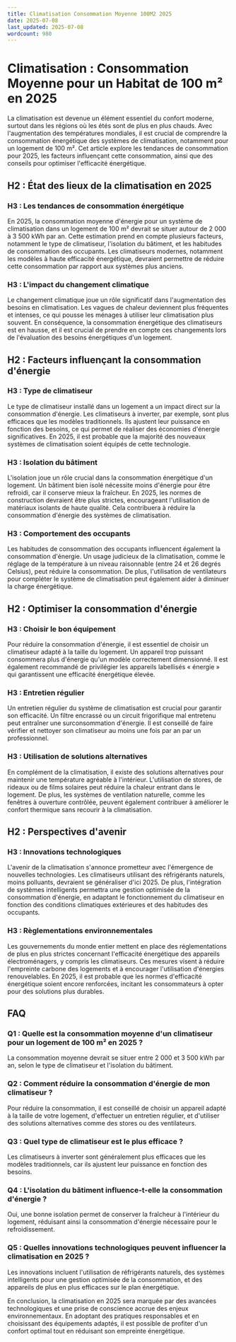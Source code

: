 ```yaml
---
title: Climatisation Consommation Moyenne 100M2 2025
date: 2025-07-08
last_updated: 2025-07-08
wordcount: 980
---
```


# Climatisation : Consommation Moyenne pour un Habitat de 100 m² en 2025

La climatisation est devenue un élément essentiel du confort moderne, surtout dans les régions où les étés sont de plus en plus chauds. Avec l'augmentation des températures mondiales, il est crucial de comprendre la consommation énergétique des systèmes de climatisation, notamment pour un logement de 100 m². Cet article explore les tendances de consommation pour 2025, les facteurs influençant cette consommation, ainsi que des conseils pour optimiser l'efficacité énergétique.

## H2 : État des lieux de la climatisation en 2025

### H3 : Les tendances de consommation énergétique

En 2025, la consommation moyenne d'énergie pour un système de climatisation dans un logement de 100 m² devrait se situer autour de 2 000 à 3 500 kWh par an. Cette estimation prend en compte plusieurs facteurs, notamment le type de climatiseur, l'isolation du bâtiment, et les habitudes de consommation des occupants. Les climatiseurs modernes, notamment les modèles à haute efficacité énergétique, devraient permettre de réduire cette consommation par rapport aux systèmes plus anciens.

### H3 : L'impact du changement climatique

Le changement climatique joue un rôle significatif dans l'augmentation des besoins en climatisation. Les vagues de chaleur deviennent plus fréquentes et intenses, ce qui pousse les ménages à utiliser leur climatisation plus souvent. En conséquence, la consommation énergétique des climatiseurs est en hausse, et il est crucial de prendre en compte ces changements lors de l'évaluation des besoins énergétiques d'un logement.

## H2 : Facteurs influençant la consommation d'énergie

### H3 : Type de climatiseur

Le type de climatiseur installé dans un logement a un impact direct sur la consommation d'énergie. Les climatiseurs à inverter, par exemple, sont plus efficaces que les modèles traditionnels. Ils ajustent leur puissance en fonction des besoins, ce qui permet de réaliser des économies d'énergie significatives. En 2025, il est probable que la majorité des nouveaux systèmes de climatisation soient équipés de cette technologie.

### H3 : Isolation du bâtiment

L'isolation joue un rôle crucial dans la consommation énergétique d'un logement. Un bâtiment bien isolé nécessite moins d'énergie pour être refroidi, car il conserve mieux la fraîcheur. En 2025, les normes de construction devraient être plus strictes, encourageant l'utilisation de matériaux isolants de haute qualité. Cela contribuera à réduire la consommation d'énergie des systèmes de climatisation.

### H3 : Comportement des occupants

Les habitudes de consommation des occupants influencent également la consommation d'énergie. Un usage judicieux de la climatisation, comme le réglage de la température à un niveau raisonnable (entre 24 et 26 degrés Celsius), peut réduire la consommation. De plus, l'utilisation de ventilateurs pour compléter le système de climatisation peut également aider à diminuer la charge énergétique.

## H2 : Optimiser la consommation d'énergie

### H3 : Choisir le bon équipement

Pour réduire la consommation d'énergie, il est essentiel de choisir un climatiseur adapté à la taille du logement. Un appareil trop puissant consommera plus d'énergie qu'un modèle correctement dimensionné. Il est également recommandé de privilégier les appareils labellisés « énergie » qui garantissent une efficacité énergétique élevée.

### H3 : Entretien régulier

Un entretien régulier du système de climatisation est crucial pour garantir son efficacité. Un filtre encrassé ou un circuit frigorifique mal entretenu peut entraîner une surconsommation d'énergie. Il est conseillé de faire vérifier et nettoyer son climatiseur au moins une fois par an par un professionnel.

### H3 : Utilisation de solutions alternatives

En complément de la climatisation, il existe des solutions alternatives pour maintenir une température agréable à l'intérieur. L'utilisation de stores, de rideaux ou de films solaires peut réduire la chaleur entrant dans le logement. De plus, les systèmes de ventilation naturelle, comme les fenêtres à ouverture contrôlée, peuvent également contribuer à améliorer le confort thermique sans recourir à la climatisation.

## H2 : Perspectives d'avenir

### H3 : Innovations technologiques

L'avenir de la climatisation s'annonce prometteur avec l'émergence de nouvelles technologies. Les climatiseurs utilisant des réfrigérants naturels, moins polluants, devraient se généraliser d'ici 2025. De plus, l'intégration de systèmes intelligents permettra une gestion optimisée de la consommation d'énergie, en adaptant le fonctionnement du climatiseur en fonction des conditions climatiques extérieures et des habitudes des occupants.

### H3 : Règlementations environnementales

Les gouvernements du monde entier mettent en place des réglementations de plus en plus strictes concernant l'efficacité énergétique des appareils électroménagers, y compris les climatiseurs. Ces mesures visent à réduire l'empreinte carbone des logements et à encourager l'utilisation d'énergies renouvelables. En 2025, il est probable que les normes d'efficacité énergétique soient encore renforcées, incitant les consommateurs à opter pour des solutions plus durables.

## FAQ

### Q1 : Quelle est la consommation moyenne d'un climatiseur pour un logement de 100 m² en 2025 ?

La consommation moyenne devrait se situer entre 2 000 et 3 500 kWh par an, selon le type de climatiseur et l'isolation du bâtiment.

### Q2 : Comment réduire la consommation d'énergie de mon climatiseur ?

Pour réduire la consommation, il est conseillé de choisir un appareil adapté à la taille de votre logement, d'effectuer un entretien régulier, et d'utiliser des solutions alternatives comme des stores ou des ventilateurs.

### Q3 : Quel type de climatiseur est le plus efficace ?

Les climatiseurs à inverter sont généralement plus efficaces que les modèles traditionnels, car ils ajustent leur puissance en fonction des besoins.

### Q4 : L'isolation du bâtiment influence-t-elle la consommation d'énergie ?

Oui, une bonne isolation permet de conserver la fraîcheur à l'intérieur du logement, réduisant ainsi la consommation d'énergie nécessaire pour le refroidissement.

### Q5 : Quelles innovations technologiques peuvent influencer la climatisation en 2025 ?

Les innovations incluent l'utilisation de réfrigérants naturels, des systèmes intelligents pour une gestion optimisée de la consommation, et des appareils de plus en plus efficaces sur le plan énergétique. 

En conclusion, la climatisation en 2025 sera marquée par des avancées technologiques et une prise de conscience accrue des enjeux environnementaux. En adoptant des pratiques responsables et en choisissant des équipements adaptés, il est possible de profiter d'un confort optimal tout en réduisant son empreinte énergétique.